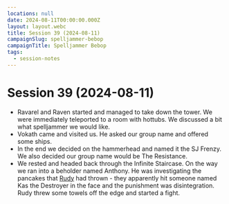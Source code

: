 ```yaml
---
locations: null
date: 2024-08-11T00:00:00.000Z
layout: layout.webc
title: Session 39 (2024-08-11)
campaignSlug: spelljammer-bebop
campaignTitle: Spelljammer Bebop
tags:
  - session-notes
---
```

# Session 39 (2024-08-11)

- Ravarel and Raven started and managed to take down the tower. We were immediately teleported to a room with hottubs. We discussed a bit what spelljammer we would like.
- Vokath came and visited us. He asked our group name and offered some ships.
- In the end we decided on the hammerhead and named it the SJ Frenzy. We also decided our group name would be The Resistance.
- We rested and headed back through the Infinite Staircase. On the way we ran into a beholder named Anthony. He was investigating the pancakes that [Rudy](pcs/refuge-unit-d3.md) had thrown - they apparently hit someone named Kas the Destroyer in the face and the punishment was disintegration. Rudy threw some towels off the edge and started a fight.

